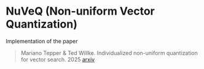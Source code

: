 # NuVeQ (Non-uniform Vector Quantization)

Implementation of the paper

> Mariano Tepper & Ted Willke. 
> Individualized non-uniform quantization for vector search.
> 2025
> [arxiv](url)